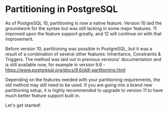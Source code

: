 # Partitioning in PostgreSQL
As of PostgreSQL 10, partitioning is now a native feature. Version 10 laid the groundwork for the syntax but was still lacking in some major features. 11 improved upon the feature support greatly, and 12 will continue on with that improvement.
 
Before version 10, partitioning was possible in PostgreSQL, but it was a result of a combination of several other features: Inheritance, Constraints & Triggers. The method was laid out in previous versions' documentation and is still available now, for example in version 9.6 - https://www.postgresql.org/docs/9.6/ddl-partitioning.html

Depending on the features needed with your partitioning requirements, the old method may still need to be used. If you are going into a brand new partitioning setup, it is highly recommended to upgrade to version 11 to have much better feature support built in.

Let's get started!
